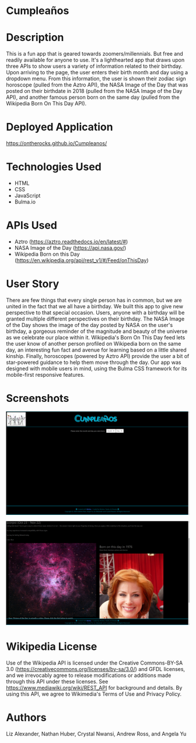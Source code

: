 # Cumpleaños

# Description
This is a fun app that is geared towards zoomers/millennials. But free and readily available for anyone to use.  It's a lighthearted app that draws upon three APIs to show users a variety of information related to their birthday. Upon arriving to the page, the user enters their birth month and day using a dropdown menu. From this information, the user is shown their zodiac sign horoscope (pulled from the Aztro API), the NASA Image of the Day that was posted on their birthdate in 2018 (pulled from the NASA Image of the Day API), and another famous person born on the same day (pulled from the Wikipedia Born On This Day API).

# Deployed Application
https://ontherocks.github.io/Cumpleanos/

# Technologies Used
- HTML
- CSS
- JavaScript
- Bulma.io


# APIs Used
- Aztro (https://aztro.readthedocs.io/en/latest/#)
- NASA Image of the Day (https://api.nasa.gov/)
- Wikipedia Born on this Day (https://en.wikipedia.org/api/rest_v1/#/Feed/onThisDay)


# User Story
There are few things that every single person has in common, but we are united in the fact that we all have a birthday. We built this app to give new perspective to that special occasion. Users, anyone with a birthday will be granted multiple different perspectives on their birthday. The NASA Image of the Day shows the image of the day posted by NASA on the user's birthday, a gorgeous reminder of the magnitude and beauty of the universe as we celebrate our place within it. Wikipedia's Born On This Day feed lets the user know of another person profiled on Wikipedia born on the same day, an interesting fun fact and avenue for learning based on a little shared kinship. Finally, horoscopes (powered by Aztro API) provide the user a bit of star-powered guidance to help them move through the day. Our app was designed with mobile users in mind, using the Bulma CSS framework for its mobile-first responsive features. 

# Screenshots

![GitHub Logo](/assets/Main.png)

![GitHub Logo](/assets/Result.png)


# Wikipedia License
Use of the Wikipedia API is licensed under the Creative Commons-BY-SA 3.0 (https://creativecommons.org/licenses/by-sa/3.0/) and GFDL licenses, and we irrevocably agree to release modifications or additions made through this API under these licenses. See https://www.mediawiki.org/wiki/REST_API for background and details. By using this API, we agree to Wikimedia's Terms of Use and Privacy Policy.  

# Authors
Liz Alexander, Nathan Huber, Crystal Nwansi, Andrew Ross, and Angela Yu
